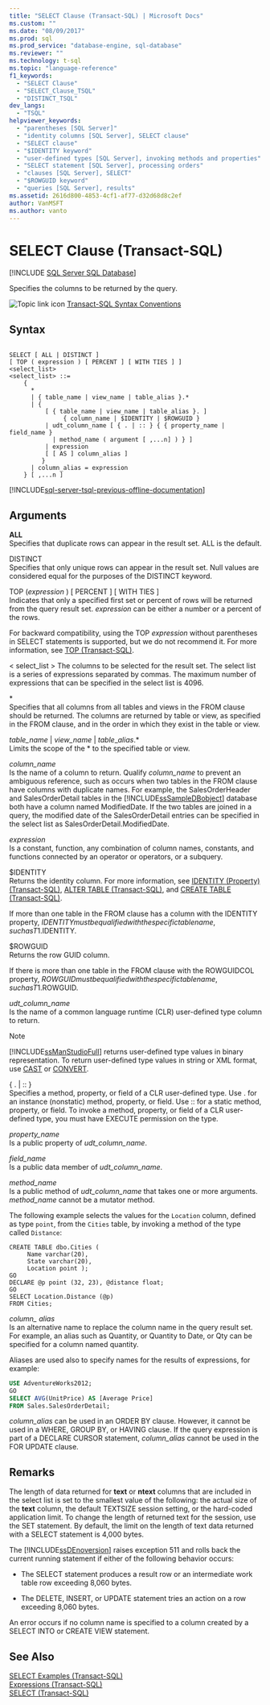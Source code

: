 ```yaml
---
title: "SELECT Clause (Transact-SQL) | Microsoft Docs"
ms.custom: ""
ms.date: "08/09/2017"
ms.prod: sql
ms.prod_service: "database-engine, sql-database"
ms.reviewer: ""
ms.technology: t-sql
ms.topic: "language-reference"
f1_keywords: 
  - "SELECT Clause"
  - "SELECT_Clause_TSQL"
  - "DISTINCT_TSQL"
dev_langs: 
  - "TSQL"
helpviewer_keywords: 
  - "parentheses [SQL Server]"
  - "identity columns [SQL Server], SELECT clause"
  - "SELECT clause"
  - "$IDENTITY keyword"
  - "user-defined types [SQL Server], invoking methods and properties"
  - "SELECT statement [SQL Server], processing orders"
  - "clauses [SQL Server], SELECT"
  - "$ROWGUID keyword"
  - "queries [SQL Server], results"
ms.assetid: 2616d800-4853-4cf1-af77-d32d68d8c2ef
author: VanMSFT
ms.author: vanto
---
```

# SELECT Clause (Transact-SQL)
[!INCLUDE [SQL Server SQL Database](../../includes/applies-to-version/sql-asdb.md)]

  Specifies the columns to be returned by the query.  
  
 ![Topic link icon](../../database-engine/configure-windows/media/topic-link.gif "Topic link icon") [Transact-SQL Syntax Conventions](../../t-sql/language-elements/transact-sql-syntax-conventions-transact-sql.md)  
  
## Syntax  
  
```syntaxsql
  
SELECT [ ALL | DISTINCT ]  
[ TOP ( expression ) [ PERCENT ] [ WITH TIES ] ]   
<select_list>   
<select_list> ::=   
    {   
      *   
      | { table_name | view_name | table_alias }.*   
      | {  
          [ { table_name | view_name | table_alias }. ]  
               { column_name | $IDENTITY | $ROWGUID }   
          | udt_column_name [ { . | :: } { { property_name | field_name }   
            | method_name ( argument [ ,...n] ) } ]  
          | expression  
          [ [ AS ] column_alias ]   
         }  
      | column_alias = expression   
    } [ ,...n ]   
```  
  
[!INCLUDE[sql-server-tsql-previous-offline-documentation](../../includes/sql-server-tsql-previous-offline-documentation.md)]

## Arguments
 **ALL**  
 Specifies that duplicate rows can appear in the result set. ALL is the default.  
  
 DISTINCT  
 Specifies that only unique rows can appear in the result set. Null values are considered equal for the purposes of the DISTINCT keyword.  
  
 TOP (*expression* ) [ PERCENT ] [ WITH TIES ]  
 Indicates that only a specified first set or percent of rows will be returned from the query result set. *expression* can be either a number or a percent of the rows.  
  
 For backward compatibility, using the TOP *expression* without parentheses in SELECT statements is supported, but we do not recommend it. For more information, see [TOP &#40;Transact-SQL&#41;](../../t-sql/queries/top-transact-sql.md).  
  
\< select_list >
 The columns to be selected for the result set. The select list is a series of expressions separated by commas. The maximum number of expressions that can be specified in the select list is 4096.  
  
 \*  
 Specifies that all columns from all tables and views in the FROM clause should be returned. The columns are returned by table or view, as specified in the FROM clause, and in the order in which they exist in the table or view.  
  
 *table_name* | *view_name* | *table*_*alias*.*  
 Limits the scope of the \* to the specified table or view.  
  
 *column_name*  
 Is the name of a column to return. Qualify *column_name* to prevent an ambiguous reference, such as occurs when two tables in the FROM clause have columns with duplicate names. For example, the SalesOrderHeader and SalesOrderDetail tables in the [!INCLUDE[ssSampleDBobject](../../includes/sssampledbobject-md.md)] database both have a column named ModifiedDate. If the two tables are joined in a query, the modified date of the SalesOrderDetail entries can be specified in the select list as SalesOrderDetail.ModifiedDate.  
  
 *expression*  
 Is a constant, function, any combination of column names, constants, and functions connected by an operator or operators, or a subquery.  
  
 $IDENTITY  
 Returns the identity column. For more information, see [IDENTITY &#40;Property&#41; &#40;Transact-SQL&#41;](../../t-sql/statements/create-table-transact-sql-identity-property.md), [ALTER TABLE &#40;Transact-SQL&#41;](../../t-sql/statements/alter-table-transact-sql.md), and [CREATE TABLE &#40;Transact-SQL&#41;](../../t-sql/statements/create-table-transact-sql.md).  
  
 If more than one table in the FROM clause has a column with the IDENTITY property, $IDENTITY must be qualified with the specific table name, such as T1.$IDENTITY.  
  
 $ROWGUID  
 Returns the row GUID column.  
  
 If there is more than one table in the FROM clause with the ROWGUIDCOL property, $ROWGUID must be qualified with the specific table name, such as T1.$ROWGUID.  
  
 *udt_column_name*  
 Is the name of a common language runtime (CLR) user-defined type column to return.  
  
> [!NOTE]  
>  [!INCLUDE[ssManStudioFull](../../includes/ssmanstudiofull-md.md)] returns user-defined type values in binary representation. To return user-defined type values in string or XML format, use [CAST](../../t-sql/functions/cast-and-convert-transact-sql.md) or [CONVERT](../../t-sql/functions/cast-and-convert-transact-sql.md).  
  
 { . | :: }  
 Specifies a method, property, or field of a CLR user-defined type. Use . for an instance (nonstatic) method, property, or field. Use :: for a static method, property, or field. To invoke a method, property, or field of a CLR user-defined type, you must have EXECUTE permission on the type.  
  
 *property_name*  
 Is a public property of *udt_column_name*.  
  
 *field_name*  
 Is a public data member of *udt_column_name*.  
  
 *method_name*  
 Is a public method of *udt_column_name* that takes one or more arguments. *method_name* cannot be a mutator method.  
  
 The following example selects the values for the `Location` column, defined as type `point`, from the `Cities` table, by invoking a method of the type called `Distance`:  
  
```  
CREATE TABLE dbo.Cities (  
     Name varchar(20),  
     State varchar(20),  
     Location point );  
GO  
DECLARE @p point (32, 23), @distance float;  
GO  
SELECT Location.Distance (@p)  
FROM Cities;  
```  
  
 *column_ alias*  
 Is an alternative name to replace the column name in the query result set. For example, an alias such as Quantity, or Quantity to Date, or Qty can be specified for a column named quantity.  
  
 Aliases are used also to specify names for the results of expressions, for example:  
  
 ```sql
 USE AdventureWorks2012;  
 GO  
 SELECT AVG(UnitPrice) AS [Average Price]  
 FROM Sales.SalesOrderDetail;
 ```  
  
 *column_alias* can be used in an ORDER BY clause. However, it cannot be used in a WHERE, GROUP BY, or HAVING clause. If the query expression is part of a DECLARE CURSOR statement, *column_alias* cannot be used in the FOR UPDATE clause.  
  
## Remarks  
 The length of data returned for **text** or **ntext** columns that are included in the select list is set to the smallest value of the following: the actual size of the **text** column, the default TEXTSIZE session setting, or the hard-coded application limit. To change the length of returned text for the session, use the SET statement. By default, the limit on the length of text data returned with a SELECT statement is 4,000 bytes.  
  
 The [!INCLUDE[ssDEnoversion](../../includes/ssdenoversion-md.md)] raises exception 511 and rolls back the current running statement if either of the following behavior occurs:  
  
-   The SELECT statement produces a result row or an intermediate work table row exceeding 8,060 bytes.  
  
-   The DELETE, INSERT, or UPDATE statement tries an action on a row exceeding 8,060 bytes.  
  
 An error occurs if no column name is specified to a column created by a SELECT INTO or CREATE VIEW statement.  
  
## See Also  
 [SELECT Examples &#40;Transact-SQL&#41;](../../t-sql/queries/select-examples-transact-sql.md)   
 [Expressions &#40;Transact-SQL&#41;](../../t-sql/language-elements/expressions-transact-sql.md)   
 [SELECT &#40;Transact-SQL&#41;](../../t-sql/queries/select-transact-sql.md)  
  
  
